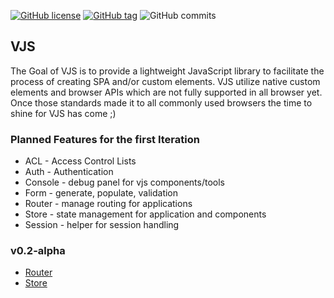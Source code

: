 [![GitHub license](https://img.shields.io/github/license/AndTheGodsMadeLove/vjs.svg)](https://github.com/AndTheGodsMadeLove/vjs/blob/master/LICENSE) [![GitHub tag](https://img.shields.io/github/tag/AndTheGodsMadeLove/vjs.svg)](https://GitHub.com/AndTheGodsMadeLove/vjs/tags/) ![GitHub commits](https://img.shields.io/github/commits-since/AndTheGodsMadeLove/vjs/v0.1-alpha.svg)

## VJS

The Goal of VJS is to provide a lightweight JavaScript library to facilitate the process of creating SPA and/or custom elements. VJS utilize native custom elements and browser APIs which are not fully supported in all browser yet. Once those standards made it to all commonly used browsers the time to shine for VJS has come ;)

### Planned Features for the first Iteration
- ACL - Access Control Lists
- Auth - Authentication
- Console - debug panel for vjs components/tools
- Form - generate, populate, validation
- Router - manage routing for applications
- Store - state management for application and components
- Session - helper for session handling

### v0.2-alpha

- [Router](https://github.com/AndTheGodsMadeLove/vjs/tree/master/src/router)
- [Store](https://github.com/AndTheGodsMadeLove/vjs/tree/master/src/store)